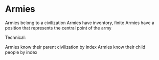# Armies

Armies belong to a civilization
Armies have inventory, finite
Armies have a position that represents the central point of the army

Technical:

Armies know their parent civilization by index
Armies know their child people by index
